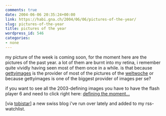 ```yaml
---
comments: true
date: 2004-06-06 20:35:24+00:00
link: https://habi.gna.ch/2004/06/06/pictures-of-the-year/
slug: pictures-of-the-year
title: pictures of the year
wordpress_id: 546
categories:
- none
---
```


my picture of the week is coming soon, for the moment here are the pictures of the past year.
a lot of them are burnt into my retina, i remember quite vividly having seen most of them once in a while. is that because [gettyimages](http://gettyimages.com/) is the provider of most of the pictures of the [weltwoche](http://www.weltwoche.ch/) or because gettyimages is one of the biggest provider of images per se?

if you want to see all the 2003-defining images you have to have the flash player 6 and need to click right here: [defining the moment...](http://corporate.gettyimages.com/marketing/m12/YIR2003/index.asp?language=en-us)

[via [tobistar](http://www.tobistar.com/archiv/000193.php)] a new swiss blog i've run over lately and added to my rss-watchlist.
